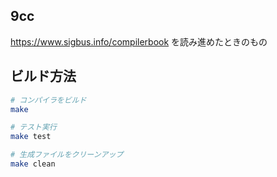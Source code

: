 ## 9cc

https://www.sigbus.info/compilerbook を読み進めたときのもの

## ビルド方法

```bash
# コンパイラをビルド
make

# テスト実行
make test

# 生成ファイルをクリーンアップ
make clean
```

